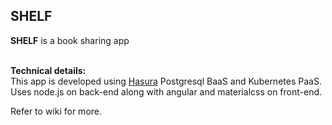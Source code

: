 ## SHELF
**SHELF** is a book sharing app <br/><br/>

**Technical details:**<br/>
This app is developed using [Hasura](https://www.hasura.io) Postgresql BaaS and Kubernetes PaaS. <br/>
Uses node.js on back-end along with angular and materialcss on front-end.

Refer to wiki for more.
